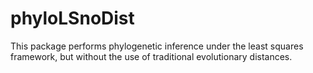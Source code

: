 # phyloLSnoDist
This package performs phylogenetic inference under the least squares framework, but without the use of traditional evolutionary distances.
